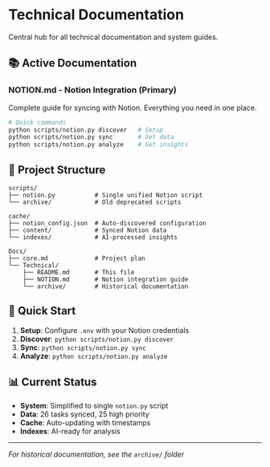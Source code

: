 # Technical Documentation

Central hub for all technical documentation and system guides.

## 📚 Active Documentation

### **NOTION.md** - Notion Integration (Primary)
Complete guide for syncing with Notion. Everything you need in one place.

```bash
# Quick commands
python scripts/notion.py discover   # Setup
python scripts/notion.py sync       # Get data
python scripts/notion.py analyze    # Get insights
```

## 📁 Project Structure

```
scripts/
├── notion.py           # Single unified Notion script
└── archive/            # Old deprecated scripts

cache/
├── notion_config.json  # Auto-discovered configuration
├── content/            # Synced Notion data
└── indexes/            # AI-processed insights

Docs/
├── core.md             # Project plan
└── Technical/
    ├── README.md       # This file
    ├── NOTION.md       # Notion integration guide
    └── archive/        # Historical documentation
```

## 🚀 Quick Start

1. **Setup**: Configure `.env` with your Notion credentials
2. **Discover**: `python scripts/notion.py discover`
3. **Sync**: `python scripts/notion.py sync`
4. **Analyze**: `python scripts/notion.py analyze`

## 📊 Current Status

- **System**: Simplified to single `notion.py` script
- **Data**: 26 tasks synced, 25 high priority
- **Cache**: Auto-updating with timestamps
- **Indexes**: AI-ready for analysis

---

*For historical documentation, see the `archive/` folder*
